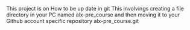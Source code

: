 This project is on How to be up date in git 
This involvings creating a file directory in your PC named alx-pre_course and then moving it to your Github account specific repository alx-pre_course.git
